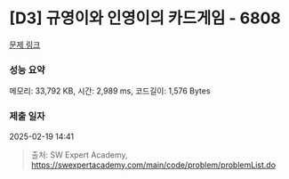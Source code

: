 # [D3] 규영이와 인영이의 카드게임 - 6808 

[문제 링크](https://swexpertacademy.com/main/code/problem/problemDetail.do?contestProbId=AWgv9va6HnkDFAW0) 

### 성능 요약

메모리: 33,792 KB, 시간: 2,989 ms, 코드길이: 1,576 Bytes

### 제출 일자

2025-02-19 14:41



> 출처: SW Expert Academy, https://swexpertacademy.com/main/code/problem/problemList.do